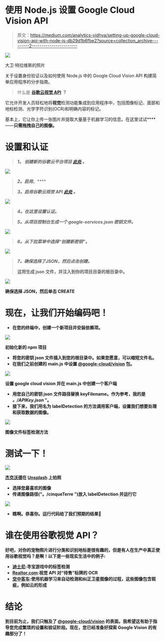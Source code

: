 # 使用 Node.js 设置 Google Cloud Vision API

> 原文：<https://medium.com/analytics-vidhya/setting-up-google-cloud-vision-api-with-node-js-db29d1b6fbe2?source=collection_archive---------2----------------------->

![](img/f10ffe850835952fa33943a8cbd017a0.png)

大卫·特拉维斯的照片

关于设置身份验证以及如何使用 Node.js 中的 Google Cloud Vision API 构建简单应用程序的分步指南。

> 什么是 [**谷歌云视觉 API**](https://cloud.google.com/vision/) **？**

它允许开发人员轻松地将**视觉**检测功能集成到应用程序中，包括图像标记、面部和地标检测、光学字符识别(OCR)和明确内容的标记。

基本上，它让你上传一张图片并提取大量基于机器学习的信息。在这里试试[](https://cloud.google.com/vision)****——**只需拖拽自己的图像。**

# **设置和认证**

> ***1。* *创建新的谷歌云平台项目* [***此处***](https://console.cloud.google.com/project) ***。*****

**![](img/0b2928de33c6a2d31299380606292ee4.png)**

> ***2。启用*[](https://support.google.com/cloud/answer/6293499#enable-billing)**。****
> 
> ****3。启用谷歌云视觉 API* [***此处***](https://console.cloud.google.com/flows/enableapi?apiid=vision.googleapis.com) *。****

***![](img/783ac062da2c05cc586ca8d01ad81359.png)***

> ****4。在这里设置认证*[](https://cloud.google.com/docs/authentication/getting-started)**。*****
> 
> *****5。从项目控制台生成一个 google-services.json 密钥文件。*****

****![](img/05012b39e697ea22eeb0a27ca3f23940.png)****

> *****6。从下拉菜单中选择“创建新密钥”。*****

****![](img/54cc1d0a5e5cbc06fd8f77928e3d0432.png)****

> *****7。确保选择了****JSON****，然后点击创建。*****
> 
> ****这将生成 json 文件，并注入到你的项目目录的根目录中。****

****![](img/dd2e2a98877b24e767228c6d371f2513.png)****

****确保选择 JSON，然后单击 CREATE****

# ****现在，让我们开始编码吧！****

*   ****在您的终端中，创建一个新项目并安装依赖项。****

****![](img/aafc2b3e339b7253e2daa9227d787801.png)****

****初始化新的 npm 项目****

*   ****将您的密钥 json 文件插入到您的根目录中。如果您愿意，可以缩短文件名。****
*   ****在我们之前创建的 **main.js** 中设置 [@google-cloud/vision](https://github.com/googleapis/nodejs-vision) 包。****

****![](img/4bf5fb297747dd5eb97e95c8834cb54f.png)****

****设置 google cloud vision 并在 main.js 中创建一个客户端****

*   ****用您自己的密钥 json 文件路径替换 keyFilename。作为参考，我的是 ***。/APIKey.json*** ”。****
*   ****接下来，我们用名为 **labelDetection** 的方法调用客户端，设置我们想要处理和获取数据的图像。****

****![](img/4780b1082ef429d2d261297af0fcc89b.png)****

****图像文件标签检测方法****

# ****测试一下！****

****![](img/438c0572cab947295421dce2ef47e7ab.png)****

****[杰克沃德](https://unsplash.com/@jackward?utm_source=medium&utm_medium=referral)在 [Unsplash](https://unsplash.com?utm_source=medium&utm_medium=referral) 上拍照****

*   ****选择您最喜欢的图像****
*   ****传递图像路径("。/cinqueTerre ")放入 labelDetection 并运行它****

****![](img/a4c080a44617343b762c65410df7a9fa.png)****

*   ****瞧啊。恭喜你。运行代码给了我们预期的结果🎉****

# ****谁在使用谷歌视觉 API？****

****好吧，对你的宠物照片进行分类和识别地标是很有趣的，但是有人在生产中真正使用谷歌视觉吗？是啊！以下是一些现实生活中的例子:****

*   ****[迪士尼](https://cloud.google.com/blog/products/gcp/finding-petes-dragon-with-google-cloud-vision-api):寻宝游戏中的标签检测****
*   ****[Realtor.com](https://cloud.google.com/blog/products/gcp/announcing-google-cloud-video-intelligence-api-and-more-cloud-machine-learning-updates):视觉 API 对“待售”标牌的 OCR****
*   ****[空中客车](https://cloud.google.com/blog/products/gcp/google-cloud-machine-learning-now-open-to-all-with-new-professional-services-and-education-programs):使用机器学习来自动检测和纠正卫星图像的过程，这些图像包含瑕疵，例如云的形成****

# ****结论****

****到目前为止，我们只触及了 [@google-cloud/vision](https://github.com/googleapis/nodejs-vision) 的表面。我希望这有助于指导您完成繁琐的设置和验证阶段。现在，您已经准备好探索 Google Vision 的有趣部分了！****